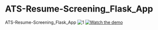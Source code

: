 # ATS-Resume-Screening_Flask_App
ATS-Resume-Screening_Flask_App
![1](https://github.com/user-attachments/assets/e6577910-6eb5-4270-bf36-bac649ecaf2a)
[![Watch the demo](https://img.youtube.com/vi/mYwVzq6gaik/0.jpg)](https://www.youtube.com/watch?v=mYwVzq6gaik&t=92s)
